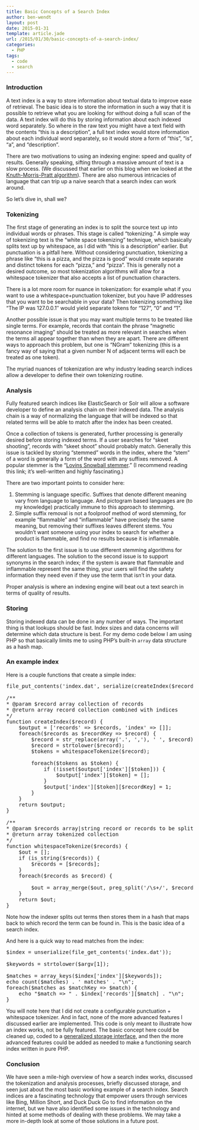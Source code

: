 ```yaml
---
title: Basic Concepts of a Search Index
author: ben-wendt
layout: post
date: 2015-01-31
template: article.jade
url: /2015/01/30/basic-concepts-of-a-search-index/
categories:
  - PHP
tags:
  - code
  - search
---
```

### Introduction

A text index is a way to store information about textual data to improve ease of retrieval. The basic idea is to store the information in such a way that it is possible to retrieve what you are looking for without doing a full scan of the data. A text index will do this by storing information about each indexed word separately. So where in the raw text you might have a text field with the contents &#8220;this is a description&#8221;, a full text index would store information about each individual word separately, so it would store a form of &#8220;this&#8221;, &#8220;is&#8221;, &#8220;a&#8221;, and &#8220;description&#8221;.

<span class="more"></span>

There are two motivations to using an indexing engine: speed and quality of results. Generally speaking, sifting through a massive amount of text is a slow process. (We discussed that earlier on this blog when we looked at the [Knuth-Morris-Pratt algorithm][1]). There are also numerous intricacies of language that can trip up a naive search that a search index can work around.

So let&#8217;s dive in, shall we?

### Tokenizing

The first stage of generating an index is to split the source text up into individual words or phrases. This stage is called &#8220;tokenizing.&#8221; A simple way of tokenizing text is the &#8220;white space tokenizing&#8221; technique, which basically splits text up by whitespace, as I did with &#8220;this is a description&#8221; earlier. But punctuation is a pitfall here. Without considering punctuation, tokenizing a phrase like &#8220;this is a pizza, and the pizza is good&#8221; would create separate and distinct tokens for each &#8220;pizza,&#8221; and &#8220;pizza&#8221;. This is generally not a desired outcome, so most tokenization algorithms will allow for a whitespace tokenizer that also accepts a list of punctuation characters. 

There is a lot more room for nuance in tokenization: for example what if you want to use a whitespace+punctuation tokenizer, but you have IP addresses that you want to be searchable in your data? Then tokenizing something like &#8220;The IP was 127.0.0.1&#8243; would yield separate tokens for &#8220;127&#8221;, &#8220;0&#8221; and &#8220;1&#8221;.

Another possible issue is that you may want multiple terms to be treated like single terms. For example, records that contain the phrase &#8220;magnetic resonance imaging&#8221; should be treated as more relevant in searches when the terms all appear together than when they are apart. There are different ways to approach this problem, but one is &#8220;NGram&#8221; tokenizing (this is a fancy way of saying that a given number N of adjacent terms will each be treated as one token).

The myriad nuances of tokenization are why industry leading search indices allow a developer to define their own tokenizing routine.

### Analysis

Fully featured search indices like ElasticSearch or Solr will allow a software developer to define an analysis chain on their indexed data. The analysis chain is a way of normalizing the language that will be indexed so that related terms will be able to match after the index has been created.

Once a collection of tokens is generated, further processing is generally desired before storing indexed terms. If a user searches for &#8220;skeet shooting&#8221;, records with &#8220;skeet shoot&#8221; should probably match. Generally this issue is tackled by storing &#8220;stemmed&#8221; words in the index, where the &#8220;stem&#8221; of a word is generally a form of the word with any suffixes removed. A popular stemmer is the &#8220;[Lovins Snowball stemmer][2].&#8221; (I recommend reading this link; it&#8217;s well-written and highly fascinating.)

There are two important points to consider here:

  1. Stemming is language specific. Suffixes that denote different meaning vary from language to language. And pictogram based languages are (to my knowledge) practically immune to this approach to stemming.
  2. Simple suffix removal is not a foolproof method of word stemming, for example &#8220;flammable&#8221; and &#8220;inflammable&#8221; have precisely the same meaning, but removing their suffixes leaves different stems. You wouldn&#8217;t want someone using your index to search for whether a product is flammable, and find no results because it is inflammable.

The solution to the first issue is to use different stemming algorithms for different languages. The solution to the second issue is to support synonyms in the search index; if the system is aware that flammable and inflammable represent the same thing, your users will find the safety information they need even if they use the term that isn&#8217;t in your data.

Proper analysis is where an indexing engine will beat out a text search in terms of quality of results.

### Storing

Storing indexed data can be done in any number of ways. The important thing is that lookups should be fast. Index sizes and data concerns will determine which data structure is best. For my demo code below I am using PHP so that basically limits me to using PHP&#8217;s built-in `array` data structure as a hash map.

### An example index

Here is a couple functions that create a simple index:

<pre class="brush: php; title: ; notranslate" title="">file_put_contents('index.dat', serialize(createIndex($records));

/**
* @param $record array collection of records
* @return array record collection combined with indices
*/
function createIndex($record) {
	$output = ['records' =&gt; $records, 'index' =&gt; []];
	foreach($records as $recordKey =&gt; $record) {
		$record = str_replace(array('.', ','), ' ', $record);
		$record = strtolower($record);
		$tokens = whitespaceTokenize($record);
		
		foreach($tokens as $token) {
			if (!isset($output['index'][$token])) {
				$output['index'][$token] = [];
			}
			$output['index'][$token][$recordKey] = 1;
		}
	}
	return $output;
}

/**
* @param $records array|string record or records to be split by white space.
* @return array tokenized collection
*/
function whitespaceTokenize($records) {
	$out = [];
	if (is_string($records)) {
		$records = [$records];
	}
	foreach($records as $record) {
		
		$out = array_merge($out, preg_split('/\s+/', $record));
	}
	return $out;
}
</pre>

Note how the indexer splits out terms then stores them in a hash that maps back to which record the term can be found in. This is the basic idea of a search index.

And here is a quick way to read matches from the index:

<pre class="brush: php; title: ; notranslate" title="">$index = unserialize(file_get_contents('index.dat'));

$keywords = strtolower($argv[1]);

$matches = array_keys($index['index'][$keywords]);
echo count($matches) . ' matches' . "\n";
foreach($matches as $matchKey =&gt; $match) {
	echo "$match =&gt; " . $index['records'][$match] . "\n";
}
</pre>

You will note here that I did not create a configurable punctuation + whitespace tokenizer. And in fact, none of the more advanced features I discussed earlier are implemented. This code is only meant to illustrate how an index works, not be fully featured. The basic concept here could be cleaned up, coded to a [generalized storage interface][3], and then the more advanced features could be added as needed to make a functioning search index written in pure PHP. 

### Conclusion

We have seen a mile-high overview of how a search index works, discussed the tokenization and analysis processes, briefly discussed storage, and seen just about the most basic working example of a search index. Search indices are a fascinating technology that empower users through services like Bing, Million Short, and Duck Duck Go to find information on the internet, but we have also identified some issues in the technology and hinted at some methods of dealing with these problems. We may take a more in-depth look at some of those solutions in a future post.

 [1]: /blog/?p=265
 [2]: http://snowball.tartarus.org/texts/introduction.html
 [3]: https://groups.google.com/forum/#!topic/php-fig/mBP6PmG0TqU
